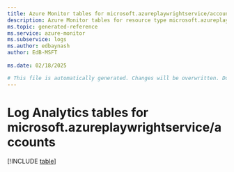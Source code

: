 ```yaml
---
title: Azure Monitor tables for microsoft.azureplaywrightservice/accounts
description: Azure Monitor tables for resource type microsoft.azureplaywrightservice/accounts
ms.topic: generated-reference
ms.service: azure-monitor
ms.subservice: logs
ms.author: edbaynash
author: EdB-MSFT
   
ms.date: 02/18/2025

# This file is automatically generated. Changes will be overwritten. Do not change this file directly.
---
```


# Log Analytics tables for microsoft.azureplaywrightservice/accounts  

[!INCLUDE [table](~/reusable-content/ce-skilling/azure/includes/azure-monitor/reference/tables/microsoft-azureplaywrightservice_accounts-include.md)]

